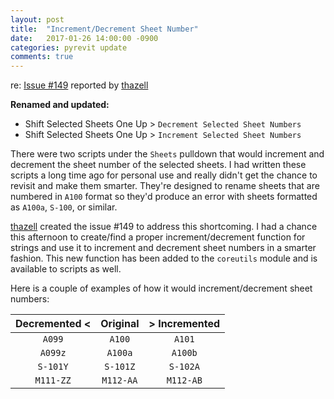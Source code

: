 ```yaml
---
layout: post
title:  "Increment/Decrement Sheet Number"
date:   2017-01-26 14:00:00 -0900
categories: pyrevit update
comments: true
---
```


re: [Issue #149](https://github.com/eirannejad/pyRevit/issues/149) reported by [thazell](https://github.com/thazell)

**Renamed and updated:**

- Shift Selected Sheets One Up > `Decrement Selected Sheet Numbers`
- Shift Selected Sheets One Up > `Increment Selected Sheet Numbers`

There were two scripts under the `Sheets` pulldown that would increment and decrement the sheet number of the selected sheets. I had written these scripts a long time ago for personal use and really didn't get the chance to revisit and make them smarter. They're designed to rename sheets that are numbered in `A100` format so they'd produce an error with sheets formatted as `A100a`, `S-100`, or similar.

[thazell](https://github.com/thazell) created the issue #149 to address this shortcoming. I had a chance this afternoon to create/find a proper increment/decrement function for strings and use it to increment and decrement sheet numbers in a smarter fashion. This new function has been added to the `coreutils` module and is available to scripts as well.

Here is a couple of examples of how it would increment/decrement sheet numbers:

| **Decremented <** | **Original** | **> Incremented** |
|:------------------:|:------------:|:------------------:|
| `A099`             |  `A100`      | `A101`             |
| `A099z`            |  `A100a`     | `A100b`            |
| `S-101Y`           |  `S-101Z`    | `S-102A`           |
| `M111-ZZ`          |  `M112-AA`   | `M112-AB`          |



